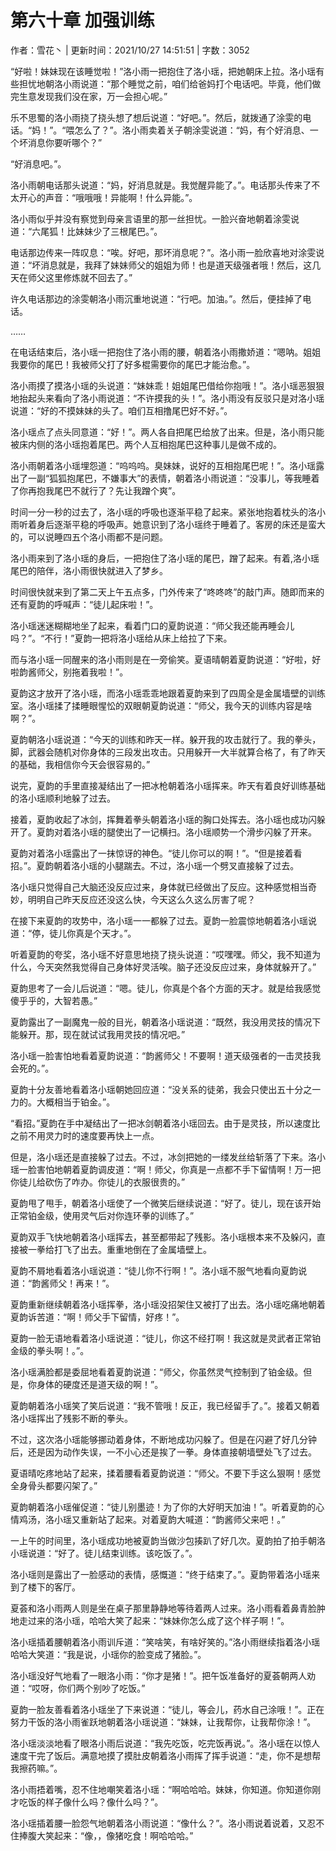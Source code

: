 # 第六十章 加强训练

作者：雪花丶 | 更新时间：2021/10/27 14:51:51 | 字数：3052

“好啦！妹妹现在该睡觉啦！”洛小雨一把抱住了洛小瑶，把她朝床上拉。洛小瑶有些担忧地朝洛小雨说道：“那个睡觉之前，咱们给爸妈打个电话吧。毕竟，他们做完生意发现我们没在家，万一会担心呢。”

乐不思蜀的洛小雨挠了挠头想了想后说道：“好吧。”。然后，就拨通了涂雯的电话。“妈！”。“喂怎么了？”。洛小雨卖着关子朝涂雯说道：“妈，有个好消息、一个坏消息你要听哪个？”

“好消息吧。”。

洛小雨朝电话那头说道：“妈，好消息就是。我觉醒异能了。”。电话那头传来了不太开心的声音：“哦哦哦！异能啊！什么异能。”。

洛小雨似乎并没有察觉到母亲言语里的那一丝担忧。一脸兴奋地朝着涂雯说道：“六尾狐！比妹妹少了三根尾巴。”。

电话那边传来一阵叹息：“唉。好吧，那坏消息呢？”。洛小雨一脸欣喜地对涂雯说道：“坏消息就是，我拜了妹妹师父的姐姐为师！也是道天级强者哦！然后，这几天在师父这里修炼就不回去了。”

许久电话那边的涂雯朝洛小雨沉重地说道：“行吧。加油。”。然后，便挂掉了电话。

……

在电话结束后，洛小瑶一把抱住了洛小雨的腰，朝着洛小雨撒娇道：“嗯呐。姐姐我要你的尾巴！我被师父打了好多棍需要你的尾巴才能治愈。”。

洛小雨摸了摸洛小瑶的头说道：“妹妹乖！姐姐尾巴借给你抱哦！”。洛小瑶恶狠狠地抬起头来看向了洛小雨说道：“不许摸我的头！”。洛小雨没有反驳只是对洛小瑶说道：“好的不摸妹妹的头了。咱们互相撸尾巴好不好。”。

洛小瑶点了点头同意道：“好！”。两人各自把尾巴给放了出来。但是，洛小雨只能被床内侧的洛小瑶抱着尾巴。两个人互相抱尾巴这种事儿是做不成的。

洛小雨朝着洛小瑶埋怨道：“呜呜呜。臭妹妹，说好的互相抱尾巴呢！”。洛小瑶露出了一副“狐狐抱尾巴，不嫌事大”的表情，朝着洛小雨说道：“没事儿，等我睡着了你再抱我尾巴不就行了？先让我蹭个爽”。

时间一分一秒的过去了，洛小瑶的呼吸也逐渐平稳了起来。紧张地抱着枕头的洛小雨听着身后逐渐平稳的呼吸声。她意识到了洛小瑶终于睡着了。客房的床还是蛮大的，可以说睡四五个洛小雨都不是问题。

洛小雨来到了洛小瑶的身后，一把抱住了洛小瑶的尾巴，蹭了起来。有着,洛小瑶尾巴的陪伴，洛小雨很快就进入了梦乡。

时间很快就来到了第二天上午五点多，门外传来了“咚咚咚”的敲门声。随即而来的还有夏韵的呼喊声：“徒儿起床啦！”。

洛小瑶迷迷糊糊地坐了起来，看着门口的夏韵说道：“师父我还能再睡会儿吗？”。“不行！”夏韵一把将洛小瑶给从床上给拉了下来。

而与洛小瑶一同醒来的洛小雨则是在一旁偷笑。夏语晴朝着夏韵说道：“好啦，好啦韵酱师父，别拖着我啦！”。

夏韵这才放开了洛小瑶，而洛小瑶乖乖地跟着夏韵来到了四周全是金属墙壁的训练室。洛小瑶揉了揉睡眼惺忪的双眼朝夏韵说道：“师父，我今天的训练内容是啥啊？”。

夏韵朝洛小瑶说道：“今天的训练和昨天一样。躲开我的攻击就行了。我的拳头，脚，武器会随机对你身体的三段发出攻击。只用躲开一大半就算合格了，有了昨天的基础，我相信你今天会很容易的。”

说完，夏韵的手里直接凝结出了一把冰枪朝着洛小瑶挥来。昨天有着良好训练基础的洛小瑶顺利地躲了过去。

接着，夏韵收起了冰剑，挥舞着拳头朝着洛小瑶的胸口处挥去。洛小瑶也成功闪躲开了。夏韵对着洛小瑶的腿使出了一记横扫。洛小瑶顺势一个滑步闪躲了开来。

夏韵对着洛小瑶露出了一抹惊讶的神色。“徒儿你可以的啊！”。“但是接着看招。”。夏韵朝着洛小瑶的小腿踹去。不过，洛小瑶一个劈叉直接躲了过去。

洛小瑶只觉得自己大脑还没反应过来，身体就已经做出了反应。这种感觉相当奇妙，明明自己昨天反应还没这么快，今天这么久这么厉害了呢？

在接下来夏韵的攻势中，洛小瑶一一都躲了过去。夏韵一脸震惊地朝着洛小瑶说道：“停，徒儿你真是个天才。”。

听着夏韵的夸奖，洛小瑶不好意思地挠了挠头说道：“哎嘿嘿。师父，我不知道为什么，今天突然我觉得自己身体好灵活唉。脑子还没反应过来，身体就躲开了。”

夏韵思考了一会儿后说道：“嗯。徒儿，你真是个各个方面的天才。就是给我感觉傻乎乎的，大智若愚。”

夏韵露出了一副魔鬼一般的目光，朝着洛小瑶说道：“既然，我没用灵技的情况下能躲开。那，现在就试试我用灵技的情况吧。”

洛小瑶一脸害怕地看着夏韵说道：“韵酱师父！不要啊！道天级强者的一击灵技我会死的。”。

夏韵十分友善地看着洛小瑶朝她回应道：“没关系的徒弟，我会只使出五十分之一力的。大概相当于铂金。”。

“看招。”夏韵在手中凝结出了一把冰剑朝着洛小瑶回去。由于是灵技，所以速度比之前不用灵力时的速度要再快上一点。

但是，洛小瑶还是直接躲了过去。不过，冰剑把她的一缕发丝给斩落了下来。洛小瑶一脸害怕地朝着夏韵调皮道：“啊！师父，你真是一点都不手下留情啊！万一把你徒儿给砍伤了咋办。你徒儿的衣服很贵的。”

夏韵甩了甩手，朝着洛小瑶使了一个微笑后继续说道：“好了。徒儿，现在该开始正常铂金级，使用灵气后对你连环拳的训练了。”

夏韵双手飞快地朝着洛小瑶挥去，甚至都带起了残影。洛小瑶根本来不及躲闪，直接被一拳给打飞了出去。重重地倒在了金属墙壁上。

夏韵不屑地看着洛小瑶说道：“徒儿你不行啊！”。洛小瑶不服气地看向夏韵说道：“韵酱师父！再来！”。

夏韵重新继续朝着洛小瑶挥拳，洛小瑶没招架住又被打了出去。洛小瑶吃痛地朝着夏韵诉苦道：“啊！师父手下留情，好疼！”。

夏韵一脸无语地看着洛小瑶说道：“徒儿，你这不经打啊！我这就是灵武者正常铂金级的拳头啊！。”。

洛小瑶满脸都是委屈地看着夏韵说道：“师父，你虽然灵气控制到了铂金级。但是，你身体的硬度还是道天级的啊！”。

夏韵朝着洛小瑶笑了笑后说道：“我不管哦！反正，我已经留手了。”。接着又朝着洛小瑶挥出了残影不断的拳头。

不过，这次洛小瑶能够挪动着身体，不断地成功闪躲了。但是在闪避了好几分钟后，还是因为动作失误，一不小心还是挨了一拳。身体直接朝墙壁处飞了过去。

夏语晴吃疼地站了起来，揉着腰看着夏韵说道：“师父。不要下手这么狠啊！感觉全身骨头都要闪架了。”

夏韵朝着洛小瑶催促道：“徒儿别墨迹！为了你的大好明天加油！”。听着夏韵的心情鸡汤，洛小瑶又重新站了起来。对着夏韵大喊道：“韵酱师父来吧！。”

一上午的时间里，洛小瑶成功地被夏韵当做沙包揍趴了好几次。夏韵拍了拍手朝洛小瑶说道：“好了。徒儿结束训练。该吃饭了。”。

洛小瑶则是露出了一脸感动的表情，感慨道：“终于结束了。”。夏韵带着洛小瑶来到了楼下的客厅。

夏荟和洛小雨两人则是坐在桌子那里静静地等待着两人过来。洛小雨看着鼻青脸肿地走过来的洛小瑶，哈哈大笑了起来：“妹妹你怎么成了这个样子啊！”。

洛小瑶插着腰朝着洛小雨训斥道：“笑啥笑，有啥好笑的。”洛小雨继续指着洛小瑶哈哈大笑道：“我是说，小瑶你的脸变成了猪脸。”。

洛小瑶没好气地看了一眼洛小雨：“你才是猪！”。把午饭准备好的夏荟朝两人劝道：“哎呀，你们两个别吵了吃饭。”

夏韵一脸友善看着洛小瑶坐了下来说道：“徒儿，等会儿，药水自己涂哦！”。正在努力干饭的洛小雨雀跃地朝着洛小瑶说道：“妹妹，让我帮你，让我帮你涂！”。

洛小瑶淡淡地看了眼洛小雨后说道：“我先吃饭，吃完饭再说。”。洛小瑶在以惊人速度干完了饭后。满意地摸了摸肚皮朝着洛小雨挥了挥手说道：“走，你不是想帮我擦药嘛。”。

洛小雨捂着嘴，忍不住地嘲笑着洛小瑶：“啊哈哈哈。妹妹，你知道。你知道你刚才吃饭的样子像什么吗？像什么吗？”。

洛小瑶插着腰一脸怨气地朝着洛小雨说道：“像什么？”。洛小雨说着说着，又忍不住捧腹大笑起来：“像，，像猪吃食！啊哈哈哈。”

